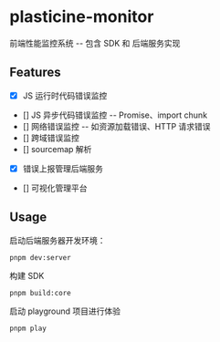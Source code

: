 # plasticine-monitor

前端性能监控系统 -- 包含 SDK 和 后端服务实现

## Features

- [x] JS 运行时代码错误监控
- [] JS 异步代码错误监控 -- Promise、import chunk
- [] 网络错误监控 -- 如资源加载错误、HTTP 请求错误
- [] 跨域错误监控
- [] sourcemap 解析
- [x] 错误上报管理后端服务
- [] 可视化管理平台

## Usage

启动后端服务器开发环境：

```shell
pnpm dev:server
```

构建 SDK

```shell
pnpm build:core
```

启动 playground 项目进行体验

```shell
pnpm play
```
